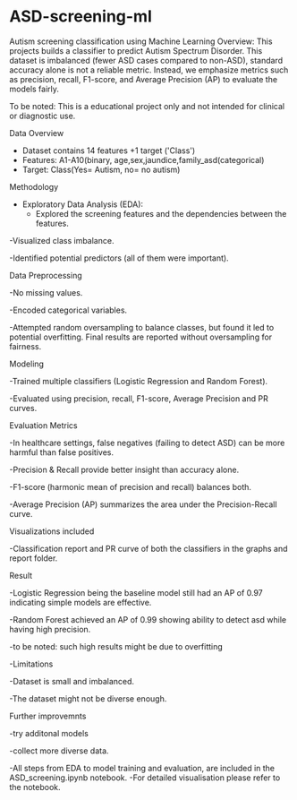 # ASD-screening-ml
Autism screening classification using Machine Learning
Overview:
This projects builds a classifier to predict Autism Spectrum Disorder. This dataset is imbalanced (fewer ASD cases compared to non-ASD), standard accuracy alone is not a reliable metric. Instead, we emphasize metrics such as precision, recall, F1-score, and Average Precision (AP) to evaluate the models fairly.

To be noted: This is a educational project only and not intended for clinical or diagnostic use.

Data Overview
- Dataset contains 14 features +1 target ('Class')
- Features: A1-A10(binary, age,sex,jaundice,family_asd(categorical)
- Target: Class(Yes= Autism, no= no autism)

Methodology
- Exploratory Data Analysis (EDA):
  - Explored the screening features and the dependencies between the features.
 
 -Visualized class imbalance.
 
 -Identified potential predictors (all of them were important).

Data Preprocessing

 -No missing values.
 
 -Encoded categorical variables.
 
 -Attempted random oversampling to balance classes, but found it led to potential overfitting. Final results are reported without oversampling for fairness.

Modeling

 -Trained multiple classifiers (Logistic Regression and Random Forest).
 
 -Evaluated using precision, recall, F1-score, Average Precision and PR curves.

Evaluation Metrics

 -In healthcare settings, false negatives (failing to detect ASD) can be more harmful than false positives.
 
 -Precision & Recall provide better insight than accuracy alone.
 
 -F1-score (harmonic mean of precision and recall) balances both.
 
 -Average Precision (AP) summarizes the area under the Precision-Recall curve.

Visualizations included

 -Classification report and PR curve of both the classifiers in the graphs and report folder.

Result

 -Logistic Regression being the baseline model still had an AP of 0.97 indicating simple models are effective.
 
 -Random Forest achieved an AP of 0.99 showing ability to detect asd while having high precision.
 
 -to be noted: such high results might be due to overfitting

-Limitations

 -Dataset is small and imbalanced.
 
 -The dataset might not be diverse enough.

Further improvemnts

 -try additonal models
 
 -collect more diverse data.

-All steps from EDA to model training and evaluation, are included in the ASD_screening.ipynb notebook.
-For detailed visualisation please refer to the notebook.
